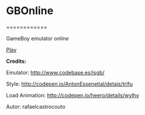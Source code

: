 # GBOnline
============

GameBoy emulator online 

[Play](http://rafaelcastrocouto.github.com/gbonline "Play")

  **Credits:**
  
  Emulator: http://www.codebase.es/jsgb/
  
  Style: http://codepen.io/AntonEssenetial/detais/trlfu
  
  Load Animation: http://codepen.io/heero/details/wylhv

Autor: rafaelcastrocouto